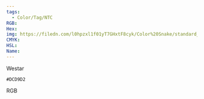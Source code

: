 ```yaml
---
tags:
  - Color/Tag/NTC
RGB:
Hex:
img: https://filedn.com/l0hpzxl1f01yT7GHxtF8cyk/Color%20Snake/standard_csv_to_svg//DCD9D2.svg
CMYK:
HSL:
Name:
---
```

Westar
```palette
#DCD9D2
```
RGB
